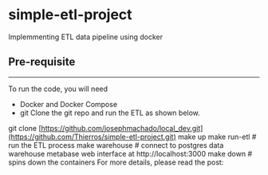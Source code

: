 # simple-etl-project
Implemmenting ETL data pipeline using docker
## Pre-requisite
------
To run the code, you will need
- Docker and Docker Compose
- git
Clone the git repo and run the ETL as shown below.

git clone [https://github.com/josephmachado/local_dev.git](https://github.com/Thierros/simple-etl-project.git)
make up
make run-etl # run the ETL process
make warehouse # connect to postgres data warehouse
metabase web interface  at http://localhost:3000
make down # spins down the containers
For more details, please read the post:

